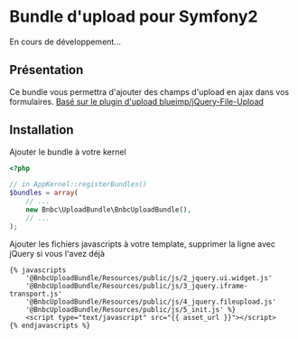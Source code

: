 # Bundle d'upload pour Symfony2
En cours de développement...

## Présentation
Ce bundle vous permettra d'ajouter des champs d'upload en ajax dans vos formulaires.
[Basé sur le plugin d'upload blueimp/jQuery-File-Upload](https://github.com/blueimp/jQuery-File-Upload)

## Installation
Ajouter le bundle à votre kernel

```php
<?php

// in AppKernel::registerBundles()
$bundles = array(
    // ...
    new Bnbc\UploadBundle\BnbcUploadBundle(),
    // ...
);
```
Ajouter les fichiers javascripts à votre template, supprimer la ligne avec jQuery si vous l'avez déjà
```twig
{% javascripts 
	'@BnbcUploadBundle/Resources/public/js/2_jquery.ui.widget.js'
	'@BnbcUploadBundle/Resources/public/js/3_jquery.iframe-transport.js'
	'@BnbcUploadBundle/Resources/public/js/4_jquery.fileupload.js'
	'@BnbcUploadBundle/Resources/public/js/5_init.js' %}
	<script type="text/javascript" src="{{ asset_url }}"></script>
{% endjavascripts %} 
```